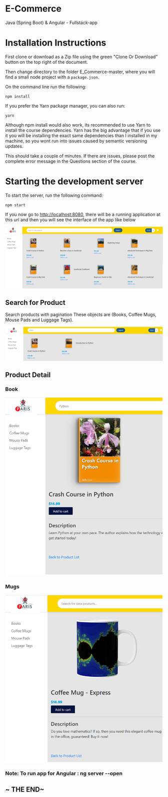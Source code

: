 # E-Commerce 

Java (Spring Boot) & Angular  - Fullstack-app

# Installation Instructions

First clone or download as a Zip file using the green "Clone Or Download" button on the top right of the document.

Then change directory to the folder E_Commerce-master, where you will find a small node project with a `package.json`.

On the command line run the following:

    npm install

If you prefer the Yarn package manager, you can also run:

    yarn

Although npm install would also work, its recommended to use Yarn to install the course dependencies. Yarn has the big advantage that if you use it you will be
installing the exact same dependencies than I installed in my machine, so you wont run into issues caused by semantic versioning updates.
    
This should take a couple of minutes. If there are issues, please post the complete error message in the Questions section of the course.

# Starting the development server

To start the server, run the following command:

    npm start

If you now go to [http://localhost:8080](http://localhost:8080), there will be a running application at this url and then you will see the interface of the app like below

  ![alt text](./Main.png)
   
  
  
## Search for Product

  Search products with pagination These objects are (Books, Coffee Mugs, Mouse Pads and Luggage Tags).
  
  ![alt text](./SearchProduct.png)
  

## Product Detail
  
  ### Book

![alt text](./ProductDetailpng.png)


  ### Mugs

![alt text](./Product_Detail.png)



### Note: To run app for Angular : ng server --open



## ~ THE END~ 
